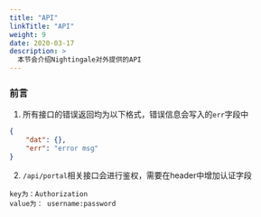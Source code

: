 ```yaml
---
title: "API"
linkTitle: "API"
weight: 9
date: 2020-03-17
description: >
  本节会介绍Nightingale对外提供的API
---
```

### 前言
1. 所有接口的错误返回均为以下格式，错误信息会写入的`err`字段中
```json
{
    "dat": {},
    "err": "error msg"
}
```

2. `/api/portal`相关接口会进行鉴权，需要在header中增加认证字段
```
key为：Authorization
value为： username:password
```